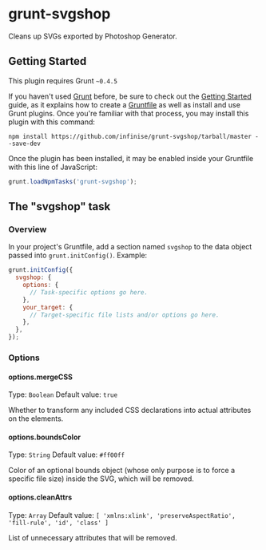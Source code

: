 # grunt-svgshop

Cleans up SVGs exported by Photoshop Generator.

## Getting Started
This plugin requires Grunt `~0.4.5`

If you haven't used [Grunt](http://gruntjs.com/) before, be sure to check out the [Getting Started](http://gruntjs.com/getting-started) guide, as it explains how to create a [Gruntfile](http://gruntjs.com/sample-gruntfile) as well as install and use Grunt plugins. Once you're familiar with that process, you may install this plugin with this command:

```shell
npm install https://github.com/infinise/grunt-svgshop/tarball/master --save-dev
```

Once the plugin has been installed, it may be enabled inside your Gruntfile with this line of JavaScript:

```js
grunt.loadNpmTasks('grunt-svgshop');
```

## The "svgshop" task

### Overview
In your project's Gruntfile, add a section named `svgshop` to the data object passed into `grunt.initConfig()`. Example:

```js
grunt.initConfig({
  svgshop: {
    options: {
      // Task-specific options go here.
    },
    your_target: {
      // Target-specific file lists and/or options go here.
    },
  },
});
```

### Options

#### options.mergeCSS
Type: `Boolean`
Default value: `true`

Whether to transform any included CSS declarations into actual attributes on the elements.

#### options.boundsColor
Type: `String`
Default value: `#ff00ff`

Color of an optional bounds object (whose only purpose is to force a specific file size) inside the SVG, which will be removed.

#### options.cleanAttrs
Type: `Array`
Default value: `[
        'xmlns:xlink',
        'preserveAspectRatio',
        'fill-rule',
        'id',
        'class'
      ]`

List of unnecessary attributes that will be removed.
